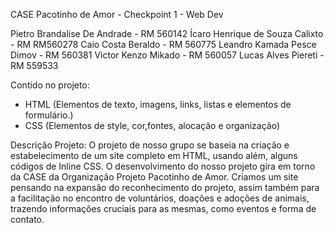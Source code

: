 CASE Pacotinho de Amor - Checkpoint 1 - Web Dev

Pietro Brandalise De Andrade - RM 560142 
Ícaro Henrique de Souza Calixto - RM RM560278
Caio Costa Beraldo - RM 560775 
Leandro Kamada Pesce Dimov - RM 560381 
Victor Kenzo Mikado - RM 560057
Lucas Alves Piereti - RM 559533

Contido no projeto: 
* HTML (Elementos de texto, imagens, links, listas e 
elementos de formulário.) 
* CSS (Elementos de style, cor,fontes, alocação e organização)

Descrição Projeto: O projeto de nosso grupo se baseia na criação e         
estabelecimento de um site completo em HTML, usando além, alguns códigos de
Inline CSS. O desenvolvimento do nosso projeto gira em torno da CASE da 
Organização Projeto Pacotinho de Amor. Criamos um site pensando na expansão 
do reconhecimento do projeto, assim também para a facilitação no encontro 
de voluntários, doações e adoções de animais, trazendo informações cruciais 
para as mesmas, como eventos e forma de contato.
